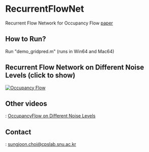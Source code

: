 # RecurrentFlowNet
Recurrent Flow Network for Occupancy Flow 
[paper](http://cpslab.snu.ac.kr/publications/papers/2016_IROS_OccFlow.pdf)

## How to Run?
Run "demo_gridpred.m" 
(runs in Win64 and Mac64)

## Recurrent Flow Network on Different Noise Levels (click to show)
[![Occupancy Flow](http://img.youtube.com/vi/twR3wYjwLrM/0.jpg)](https://www.youtube.com/watch?v=twR3wYjwLrM "Everything Is AWESOME")

## Other videos
: [OccupancyFlow on Different Noise Levels](https://www.youtube.com/playlist?list=PLtWMojn4UVnyP3HTiRFBxGbZ6lShB16E7)

## Contact
: sungjoon.choi@cpslab.snu.ac.kr 
